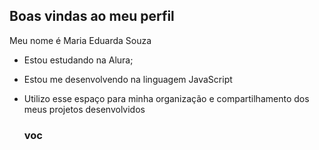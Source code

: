 ## Boas vindas ao meu perfil

Meu nome é Maria Eduarda Souza

- Estou estudando na Alura;
- Estou me desenvolvendo na linguagem JavaScript
- Utilizo esse espaço para minha organização e compartilhamento dos meus projetos desenvolvidos

  ### voc
